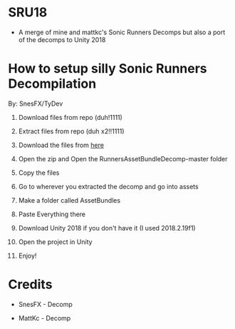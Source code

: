 # SRU18 

* A merge of mine and mattkc's Sonic Runners Decomps but also a port of the decomps to Unity 2018

# How to setup silly Sonic Runners Decompilation

By: SnesFX/TyDev

1. Download files from repo (duh!1111)

2. Extract files from repo (duh x2!!1111)

3. Download the files from [here](https://github.com/itsmattkc/RunnersAssetBundleDecomp)

4. Open the zip and Open the RunnersAssetBundleDecomp-master folder

5. Copy the files

6. Go to wherever you extracted the decomp and go into assets

7. Make a folder called AssetBundles

8. Paste Everything there

9. Download Unity 2018 if you don't have it (I used 2018.2.19f1)

10. Open the project in Unity

11. Enjoy!

# Credits

* SnesFX - Decomp

* MattKc - Decomp
